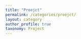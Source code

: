 ```yaml
---
title: "Proejct"
permalink: /categories/proejct/
layout: category
author_profile: true
taxonomy: Project
---
```

